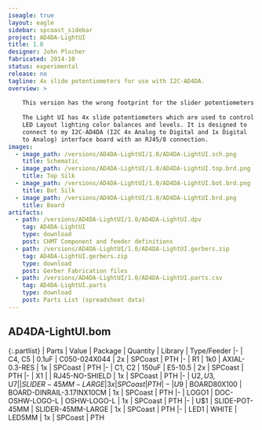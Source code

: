 ```yaml
---
iseagle: true
layout: eagle
sidebar: spcoast_sidebar
project: AD4DA-LightUI
title: 1.0
designer: John Plocher
fabricated: 2014-10
status: experimental
release: no
tagline: 4x slide potentiometers for use with I2C-AD4DA.
overview: >
    
    This version has the wrong footprint for the slider potentiometers that I had purchased.
    
    The Light UI has 4x slide potentiometers which are used to control
    LED Layout lighting color balances and levels. It is designed to
    connect to my I2C-AD4DA (I2C 4x Analog to Digital and 1x Digital
    to Analog) interface board with an RJ45/8 connection.
images:
  - image_path: /versions/AD4DA-LightUI/1.0/AD4DA-LightUI.sch.png
    title: Schematic
  - image_path: /versions/AD4DA-LightUI/1.0/AD4DA-LightUI.top.brd.png
    title: Top Silk
  - image_path: /versions/AD4DA-LightUI/1.0/AD4DA-LightUI.bot.brd.png
    title: Bot Silk
  - image_path: /versions/AD4DA-LightUI/1.0/AD4DA-LightUI.brd.png
    title: Board
artifacts:
  - path: /versions/AD4DA-LightUI/1.0/AD4DA-LightUI.dpv
    tag: AD4DA-LightUI
    type: download
    post: CHMT Component and feeder definitions
  - path: /versions/AD4DA-LightUI/1.0/AD4DA-LightUI.gerbers.zip
    tag: AD4DA-LightUI.gerbers.zip
    type: download
    post: Gerber Fabrication files
  - path: /versions/AD4DA-LightUI/1.0/AD4DA-LightUI.parts.csv
    tag: AD4DA-LightUI.parts
    type: download
    post: Parts List (spreadsheet data)
---
```


## AD4DA-LightUI.bom

{:.partlist}
| Parts | Value | Package | Quantity | Library | Type/Feeder
|-
| C4, C5 | 0.1uF | C050-024X044 | 2x | SPCoast | PTH
|-
| R1 | 1k0 | AXIAL-0.3-RES | 1x | SPCoast | PTH
|-
| C1, C2 | 150uF | E5-10.5 | 2x | SPCoast | PTH
|-
| X1 |  | RJ45-NO-SHIELD | 1x | SPCoast | PTH
|-
| U$2, U$3, U$7 |  | SLIDER-45MM-LARGE | 3x | SPCoast | PTH
|-
| U$9 | BOARD80X100 | BOARD-DINRAIL-3.17INX10CM | 1x | SPCoast | PTH
|-
| LOGO1 | DOC-OSHW-LOGO-L | OSHW-LOGO-L | 1x | SPCoast | PTH
|-
| U$1 | SLIDE-POT-45MM | SLIDER-45MM-LARGE | 1x | SPCoast | PTH
|-
| LED1 | WHITE | LED5MM | 1x | SPCoast | PTH

